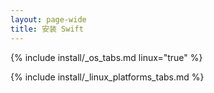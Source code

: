 ```yaml
---
layout: page-wide
title: 安装 Swift
---
```


{% include install/_os_tabs.md linux="true" %}

{% include install/_linux_platforms_tabs.md %}
